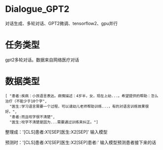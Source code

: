 # Dialogue_GPT2
对话生成、多轮对话、GPT2微调、tensorflow2、gpu并行

# 任务类型
gpt2多轮对话。数据来自网络医疗对话

# 数据类型
```
[ "患者:疾病：小孩语言表达。病情描述：4岁半，女，现在上幼...。希望提供的帮助：怎么治疗（不能少于10个字",
  "医生:学习语言需要一个过程，可以请幼儿老师帮助训练...，有的对语言训练效果很好。",
  "患者:而且咬字很不清楚",
  "医生:咬字不清楚是因为...需要通过训练来纠正。"]
```
整理成：'[CLS]患者:X1[SEP]医生:X2[SEP]'  输入模型

预测时：'[CLS]患者:X1[SEP]医生:X2[SEP]患者:' 输入模型预测患者接下来的话
